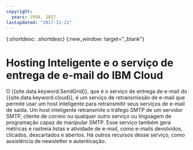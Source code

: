 ```yaml
---
copyright:
  years: 1994, 2017
lastupdated: "2017-11-21"
---
```


{:shortdesc: .shortdesc}
{:new_window: target="_blank"}

# Hosting Inteligente e o serviço de entrega de e-mail do IBM Cloud

O {{site.data.keyword.SendGrid}}, que é o serviço de entrega de e-mail
do {{site.data.keyword.cloud}}, é um serviço de retransmissão de e-mail que permite usar um host
inteligente para retransmitir seus serviços de e-mail de saída. Um host inteligente retransmite o tráfego SMTP
de um servidor SMTP, cliente de correio ou qualquer outro serviço ou linguagem de programação capaz de
manipular SMTP. Esse serviço também gera métricas e rastreia listas e atividade de
e-mail, como e-mails devolvidos, clicados, descartados e abertos.
Há outros recursos desse serviço, como assistência de newsletter e autenticação.
